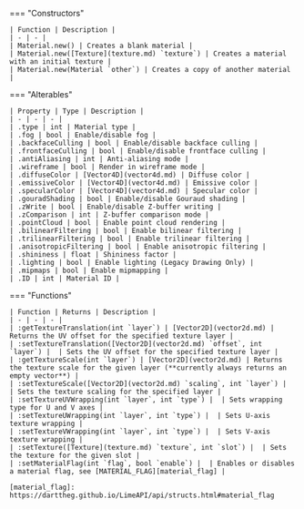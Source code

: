=== "Constructors"

    | Function | Description |
    | - | - |
    | Material.new() | Creates a blank material |
    | Material.new([Texture](texture.md) `texture`) | Creates a material with an initial texture |
    | Material.new(Material `other`) | Creates a copy of another material |

=== "Alterables"

    | Property | Type | Description |
    | - | - | - |
    | .type | int | Material type |
    | .fog | bool | Enable/disable fog |
    | .backfaceCulling | bool | Enable/disable backface culling |
    | .frontfaceCulling | bool | Enable/disable frontface culling |
    | .antiAliasing | int | Anti-aliasing mode |
    | .wireframe | bool | Render in wireframe mode |
    | .diffuseColor | [Vector4D](vector4d.md) | Diffuse color |
    | .emissiveColor | [Vector4D](vector4d.md) | Emissive color |
    | .specularColor | [Vector4D](vector4d.md) | Specular color |
    | .gouradShading | bool | Enable/disable Gouraud shading |
    | .zWrite | bool | Enable/disable Z-buffer writing |
    | .zComparison | int | Z-buffer comparison mode |
    | .pointCloud | bool | Enable point cloud rendering |
    | .bilinearFiltering | bool | Enable bilinear filtering |
    | .trilinearFiltering | bool | Enable trilinear filtering |
    | .anisotropicFiltering | bool | Enable anisotropic filtering |
    | .shininess | float | Shininess factor |
    | .lighting | bool | Enable lighting (Legacy Drawing Only) |
    | .mipmaps | bool | Enable mipmapping |
    | .ID | int | Material ID |

=== "Functions"

    | Function | Returns | Description |
    | - | - | - |
    | :getTextureTranslation(int `layer`) | [Vector2D](vector2d.md) | Returns the UV offset for the specified texture layer |
    | :setTextureTranslation([Vector2D](vector2d.md) `offset`, int `layer`) |  | Sets the UV offset for the specified texture layer |
    | :getTextureScale(int `layer`) | [Vector2D](vector2d.md) | Returns the texture scale for the given layer (**currently always returns an empty vector**) |
    | :setTextureScale([Vector2D](vector2d.md) `scaling`, int `layer`) |  | Sets the texture scaling for the specified layer |
    | :setTextureUVWrapping(int `layer`, int `type`) |  | Sets wrapping type for U and V axes |
    | :setTextureUWrapping(int `layer`, int `type`) |  | Sets U-axis texture wrapping |
    | :setTextureVWrapping(int `layer`, int `type`) |  | Sets V-axis texture wrapping |
    | :setTexture([Texture](texture.md) `texture`, int `slot`) |  | Sets the texture for the given slot |
    | :setMaterialFlag(int `flag`, bool `enable`) |  | Enables or disables a material flag, see [MATERIAL_FLAG][material_flag] |

    [material_flag]: https://darttheg.github.io/LimeAPI/api/structs.html#material_flag